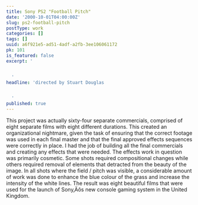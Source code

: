 ```yaml
---
title: Sony PS2 "Football Pitch"
date: '2000-10-01T04:00:00Z'
slug: ps2-football-pitch
postType: work
categories: []
tags: []
uuid: a6f921e5-ad51-4adf-a2fb-3ee106061172
pk: 101
is_featured: false
excerpt: '


  '
headline: 'directed by Stuart Douglas


  '
published: true
---
```

This project was actually sixty-four separate commercials, comprised of eight
separate films with eight different durations. This created an organizational
nightmare, given the task of ensuring that the correct footage was used in
each final master and that the final approved effects sequences were correctly
in place. I had the job of building all the final commercials and creating any
effects that were needed. The effects work in question was primarily cosmetic.
Some shots required compositional changes while others required removal of
elements that detracted from the beauty of the image. In all shots where the
field / pitch was visible, a considerable amount of work was done to enhance
the blue colour of the grass and increase the intensity of the white lines.
The result was eight beautiful films that were used for the launch of Sony‚Äôs
new console gaming system in the United Kingdom.


